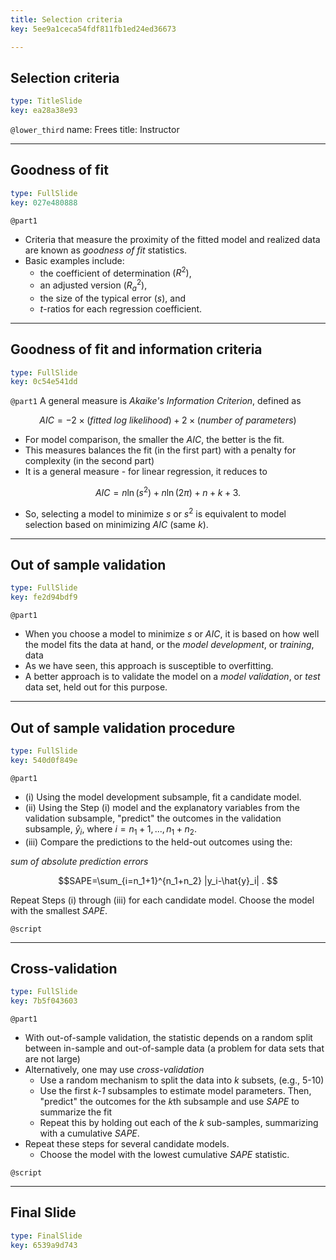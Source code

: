 ```yaml
---
title: Selection criteria
key: 5ee9a1ceca54fdf811fb1ed24ed36673

---
```

## Selection criteria

```yaml
type: TitleSlide
key: ea28a38e93
```





`@lower_third`
name: Frees
title: Instructor




---
## Goodness of fit

```yaml
type: FullSlide
key: 027e480888
```

`@part1`
- Criteria that measure the proximity of the fitted model and realized data are known as
*goodness of fit* statistics.
- Basic examples include:
    - the coefficient of determination $(R^{2})$, 
    - an adjusted version $(R_{a}^{2})$, 
    - the size of the typical error $(s)$, and 
    - $t$-ratios for each regression coefficient.








---
## Goodness of fit and information criteria

```yaml
type: FullSlide
key: 0c54e541dd
```

`@part1`
A general measure is *Akaike's Information Criterion*, defined as

$$
AIC = -2 \times (fitted~log~likelihood) + 2 \times
(number~of~parameters)
$$

- For model comparison, the smaller the $AIC,$ the better is the fit.
- This measures balances the fit (in the first part) with a penalty for complexity (in the second part)
- It is a general measure - for linear regression, it reduces to

$$
AIC = n \ln (s^2) + n \ln (2 \pi) +n +k + 3 .
$$

- So, selecting a model to minimize $s$ or $s^2$ is equivalent to model selection based on minimizing $AIC$ (same *k*).








---
## Out of sample validation

```yaml
type: FullSlide
key: fe2d94bdf9
```

`@part1`
- When you choose a model to minimize $s$ or $AIC$, it is based on how well the model fits the data at hand, or the *model development*, or *training*, data
- As we have seen, this approach is susceptible to overfitting.
- A better approach is to validate the model on a *model validation*, or *test* data set, held out for this purpose.








---
## Out of sample validation procedure

```yaml
type: FullSlide
key: 540d0f849e
```

`@part1`
- (i) Using the model development subsample, fit a candidate model.
- (ii) Using the  Step (i) model and the explanatory variables from the validation subsample, "predict" the outcomes in the validation subsample, $\hat{y}_i$, where $i=n_1 + 1,...,n_1 + n_2$.
- (iii) Compare the predictions to the held-out outcomes using the:

*sum of absolute prediction errors*

$$SAPE=\sum_{i=n_1+1}^{n_1+n_2} |y_i-\hat{y}_i| . $$

Repeat Steps (i) through (iii) for each candidate model. Choose the
model with the smallest *SAPE*.





`@script`




---
## Cross-validation

```yaml
type: FullSlide
key: 7b5f043603
```

`@part1`
- With out-of-sample validation, the statistic depends on a random split between in-sample and out-of-sample data (a problem for data sets that are not large)
- Alternatively, one may use *cross-validation*
    - Use a random mechanism to split the data into *k* subsets, (e.g., 5-10) 
    - Use the first *k-1* subsamples to estimate model parameters. Then, "predict" the outcomes for the *k*th subsample and use  *SAPE* to summarize the fit
    - Repeat this by holding out each of the *k* sub-samples, summarizing with a cumulative *SAPE*.
-  Repeat these steps for several candidate models. 
    - Choose the model with the lowest cumulative *SAPE* statistic.





`@script`




---
## Final Slide

```yaml
type: FinalSlide
key: 6539a9d743
```








